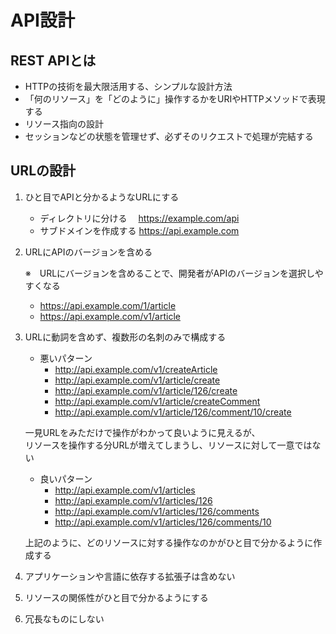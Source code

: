 # API設計

## REST APIとは

- HTTPの技術を最大限活用する、シンプルな設計方法
- 「何のリソース」を「どのように」操作するかをURIやHTTPメソッドで表現する
- リソース指向の設計
- セッションなどの状態を管理せず、必ずそのリクエストで処理が完結する

## URLの設計

1. ひと目でAPIと分かるようなURLにする
    - ディレクトリに分ける　 https://example.com/api
    - サブドメインを作成する https://api.example.com

2. URLにAPIのバージョンを含める  
    
    ※　URLにバージョンを含めることで、開発者がAPIのバージョンを選択しやすくなる
    - https://api.example.com/1/article
    - https://api.example.com/v1/article

3. URLに動詞を含めず、複数形の名刺のみで構成する
    - 悪いパターン
        - http://api.example.com/v1/createArticle
        - http://api.example.com/v1/article/create
        - http://api.example.com/v1/article/126/create
        - http://api.example.com/v1/article/createComment
        - http://api.example.com/v1/article/126/comment/10/create  
    
    一見URLをみただけで操作がわかって良いように見えるが、  
    リソースを操作する分URLが増えてしまうし、リソースに対して一意ではない
   
    - 良いパターン
        - http://api.example.com/v1/articles
        - http://api.example.com/v1/articles/126
        - http://api.example.com/v1/articles/126/comments
        - http://api.example.com/v1/articles/126/comments/10
    
    上記のように、どのリソースに対する操作なのかがひと目で分かるように作成する
    
4. アプリケーションや言語に依存する拡張子は含めない
5. リソースの関係性がひと目で分かるようにする
6. 冗長なものにしない


